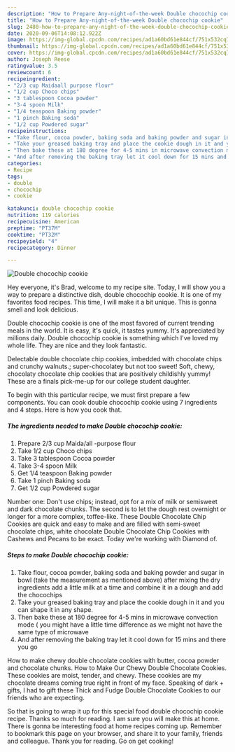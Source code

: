```yaml
---
description: "How to Prepare Any-night-of-the-week Double chocochip cookie"
title: "How to Prepare Any-night-of-the-week Double chocochip cookie"
slug: 2480-how-to-prepare-any-night-of-the-week-double-chocochip-cookie
date: 2020-09-06T14:08:12.922Z
image: https://img-global.cpcdn.com/recipes/ad1a60bd61e844cf/751x532cq70/double-chocochip-cookie-recipe-main-photo.jpg
thumbnail: https://img-global.cpcdn.com/recipes/ad1a60bd61e844cf/751x532cq70/double-chocochip-cookie-recipe-main-photo.jpg
cover: https://img-global.cpcdn.com/recipes/ad1a60bd61e844cf/751x532cq70/double-chocochip-cookie-recipe-main-photo.jpg
author: Joseph Reese
ratingvalue: 3.5
reviewcount: 6
recipeingredient:
- "2/3 cup Maidaall purpose flour"
- "1/2 cup Choco chips"
- "3 tablespoon Cocoa powder"
- "3-4 spoon Milk"
- "1/4 teaspoon Baking powder"
- "1 pinch Baking soda"
- "1/2 cup Powdered sugar"
recipeinstructions:
- "Take flour, cocoa powder, baking soda and baking powder and sugar in bowl (take the measurement as mentioned above) after mixing the dry ingredients add a little milk at a time and combine it in a dough and add the chocochips"
- "Take your greased baking tray and place the cookie dough in it and you can shape it in any shape."
- "Then bake these at 180 degree for 4-5 mins in microwave convection mode ( you might have a little time difference as we might not have the same type of microwave"
- "And after removing the baking tray let it cool down for 15 mins and there you go"
categories:
- Recipe
tags:
- double
- chocochip
- cookie

katakunci: double chocochip cookie 
nutrition: 119 calories
recipecuisine: American
preptime: "PT37M"
cooktime: "PT32M"
recipeyield: "4"
recipecategory: Dinner

---
```



![Double chocochip cookie](https://img-global.cpcdn.com/recipes/ad1a60bd61e844cf/751x532cq70/double-chocochip-cookie-recipe-main-photo.jpg)

Hey everyone, it's Brad, welcome to my recipe site. Today, I will show you a way to prepare a distinctive dish, double chocochip cookie. It is one of my favorites food recipes. This time, I will make it a bit unique. This is gonna smell and look delicious.

Double chocochip cookie is one of the most favored of current trending meals in the world. It is easy, it's quick, it tastes yummy. It's appreciated by millions daily. Double chocochip cookie is something which I've loved my whole life. They are nice and they look fantastic.

Delectable double chocolate chip cookies, imbedded with chocolate chips and crunchy walnuts.; super-chocolatey but not too sweet! Soft, chewy, chocolaty chocolate chip cookies that are positively childishly yummy! These are a finals pick-me-up for our college student daughter.


To begin with this particular recipe, we must first prepare a few components. You can cook double chocochip cookie using 7 ingredients and 4 steps. Here is how you cook that.

<!--inarticleads1-->

##### The ingredients needed to make Double chocochip cookie:

1. Prepare 2/3 cup Maida/all -purpose flour
1. Take 1/2 cup Choco chips
1. Take 3 tablespoon Cocoa powder
1. Take 3-4 spoon Milk
1. Get 1/4 teaspoon Baking powder
1. Take 1 pinch Baking soda
1. Get 1/2 cup Powdered sugar


Number one: Don&#39;t use chips; instead, opt for a mix of milk or semisweet and dark chocolate chunks. The second is to let the dough rest overnight or longer for a more complex, toffee-like. These Double Chocolate Chip Cookies are quick and easy to make and are filled with semi-sweet chocolate chips, white chocolate Double Chocolate Chip Cookies with Cashews and Pecans to be exact. Today we&#39;re working with Diamond of. 

<!--inarticleads2-->

##### Steps to make Double chocochip cookie:

1. Take flour, cocoa powder, baking soda and baking powder and sugar in bowl (take the measurement as mentioned above) after mixing the dry ingredients add a little milk at a time and combine it in a dough and add the chocochips
1. Take your greased baking tray and place the cookie dough in it and you can shape it in any shape.
1. Then bake these at 180 degree for 4-5 mins in microwave convection mode ( you might have a little time difference as we might not have the same type of microwave
1. And after removing the baking tray let it cool down for 15 mins and there you go


How to make chewy double chocolate cookies with butter, cocoa powder and chocolate chunks. How to Make Our Chewy Double Chocolate Cookies. These cookies are moist, tender, and chewy. These cookies are my chocolate dreams coming true right in front of my face. Speaking of dark + gifts, I had to gift these Thick and Fudge Double Chocolate Cookies to our friends who are expecting. 

So that is going to wrap it up for this special food double chocochip cookie recipe. Thanks so much for reading. I am sure you will make this at home. There is gonna be interesting food at home recipes coming up. Remember to bookmark this page on your browser, and share it to your family, friends and colleague. Thank you for reading. Go on get cooking!
